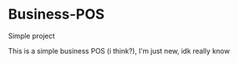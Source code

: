# Business-POS
Simple project

This is a simple business POS (i think?), I'm just new, idk really know
